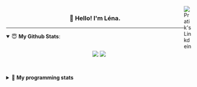 <!--
<a href="https://twitter.com" target="_blank" rel="nofollow">
 <img align="right" alt="Pratik's Twitter" width="22px" src="https://cdn.jsdelivr.net/npm/simple-icons@v3/icons/twitter.svg" />
</a> 

-->
<a href="https://www.linkedin.com/in/lenagiacalone/" target="_blank" rel="nofollow">
 <img align="right" alt="Pratik's Linkdein" width="22px" src="https://cdn.jsdelivr.net/npm/simple-icons@v3/icons/linkedin.svg" />
</a>



<h3 align="center">👋 Hello! I'm Léna.</h3>

---

<!--
**lgiacalo/lgiacalo** is a ✨ _special_ ✨ repository because its `README.md` (this file) appears on your GitHub profile.

Here are some ideas to get you started:

- 🔭 I’m currently working on ...
- 🌱 I’m currently learning ...
- 👯 I’m looking to collaborate on ...
- 🤔 I’m looking for help with ...
- 💬 Ask me about ...
- 📫 How to reach me: ...
- 😄 Pronouns: ...
- ⚡ Fun fact: ...
-->

<details open>
 <summary> 😇 <b>My Github Stats</b>: </summary>
<br>
<p align = "center">
  <img src = "https://github-readme-stats.vercel.app/api?username=lgiacalo&show_icons=true&theme=nord" width="420">
  <img src = "https://github-readme-stats.vercel.app/api/top-langs/?username=lgiacalo&layout=compact&theme=nord">
</p>
 
<br>
<p align = "center">
  <imp src = "https://github-readme-stats.vercel.app/api/wakatime?username=lgiacalo&theme=nord">
</p>

</details>

<details>
 <summary>🤖 <b>My programming stats</b></summary>
 <br>
 
<!--START_SECTION:waka-->
![Lines of code](https://img.shields.io/badge/From%20Hello%20World%20I%27ve%20Written-956132%20lines%20of%20code-blue)

**🐱 My Github Data** 

> 🏆 431 Contributions in the Year 2021
 > 
> 📦 296.9 kB Used in Github's Storage 
 > 
> 🚫 Not Opted to Hire
 > 
> 📜 44 Public Repositories 
 > 
> 🔑 32 Private Repositories  
 > 
**I'm a Night 🦉** 

```text
🌞 Morning    156 commits    ███░░░░░░░░░░░░░░░░░░░░░░   14.09% 
🌆 Daytime    397 commits    █████████░░░░░░░░░░░░░░░░   35.86% 
🌃 Evening    444 commits    ██████████░░░░░░░░░░░░░░░   40.11% 
🌙 Night      110 commits    ██░░░░░░░░░░░░░░░░░░░░░░░   9.94%

```
📅 **I'm Most Productive on Thursday** 

```text
Monday       167 commits    ███░░░░░░░░░░░░░░░░░░░░░░   15.09% 
Tuesday      160 commits    ███░░░░░░░░░░░░░░░░░░░░░░   14.45% 
Wednesday    212 commits    ████░░░░░░░░░░░░░░░░░░░░░   19.15% 
Thursday     216 commits    █████░░░░░░░░░░░░░░░░░░░░   19.51% 
Friday       159 commits    ███░░░░░░░░░░░░░░░░░░░░░░   14.36% 
Saturday     73 commits     █░░░░░░░░░░░░░░░░░░░░░░░░   6.59% 
Sunday       120 commits    ██░░░░░░░░░░░░░░░░░░░░░░░   10.84%

```


📊 **This Week I Spent My Time On** 

```text
⌚︎ Time Zone: Europe/Paris

💬 Programming Languages: 
JavaScript               19 hrs 56 mins      ███████████████░░░░░░░░░░   61.06% 
SQL                      6 hrs 36 mins       █████░░░░░░░░░░░░░░░░░░░░   20.23% 
Twig                     3 hrs 1 min         ██░░░░░░░░░░░░░░░░░░░░░░░   9.25% 
Other                    2 hrs 35 mins       ██░░░░░░░░░░░░░░░░░░░░░░░   7.95% 
JSON                     29 mins             ░░░░░░░░░░░░░░░░░░░░░░░░░   1.49%

🔥 Editors: 
VS Code                  32 hrs 39 mins      █████████████████████████   100.0%

🐱‍💻 Projects: 
pappers-importers        17 hrs 29 mins      █████████████░░░░░░░░░░░░   53.56% 
pappers-engine           14 hrs 24 mins      ███████████░░░░░░░░░░░░░░   44.1% 
infos                    29 mins             ░░░░░░░░░░░░░░░░░░░░░░░░░   1.51% 
pappers-importers-save   16 mins             ░░░░░░░░░░░░░░░░░░░░░░░░░   0.83%

💻 Operating System: 
Mac                      32 hrs 39 mins      █████████████████████████   100.0%

```

**I Mostly Code in C** 

```text
C                        26 repos            ████████░░░░░░░░░░░░░░░░░   33.33% 
JavaScript               13 repos            ████░░░░░░░░░░░░░░░░░░░░░   16.67% 
HTML                     8 repos             ██░░░░░░░░░░░░░░░░░░░░░░░   10.26% 
Shell                    8 repos             ██░░░░░░░░░░░░░░░░░░░░░░░   10.26% 
C++                      4 repos             █░░░░░░░░░░░░░░░░░░░░░░░░   5.13%

```


**Timeline**

![Chart not found](https://raw.githubusercontent.com/lgiacalo/lgiacalo/main/charts/bar_graph.png) 


<!--END_SECTION:waka-->

</details>
